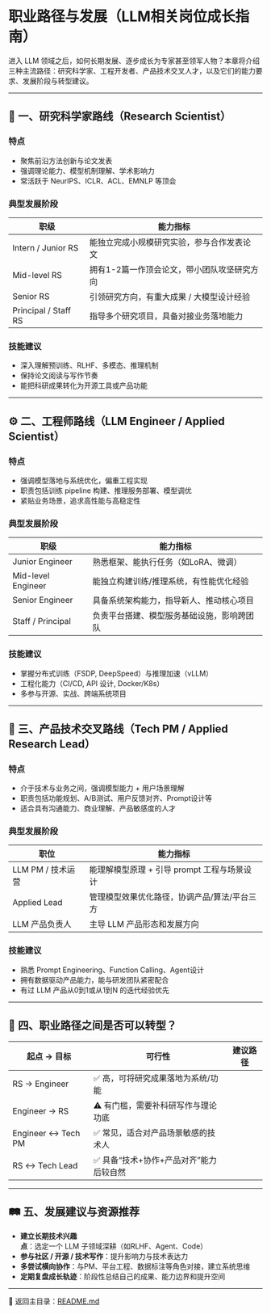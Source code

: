 # 职业路径与发展（LLM相关岗位成长指南）

进入 LLM 领域之后，如何长期发展、逐步成长为专家甚至领军人物？本章将介绍三种主流路径：研究科学家、工程开发者、产品技术交叉人才，以及它们的能力要求、发展阶段与转型建议。

---

## 🧪 一、研究科学家路线（Research Scientist）

### 特点

- 聚焦前沿方法创新与论文发表
- 强调理论能力、模型机制理解、学术影响力
- 常活跃于 NeurIPS、ICLR、ACL、EMNLP 等顶会

### 典型发展阶段

| 职级 | 能力指标 |
|------|----------|
| Intern / Junior RS | 能独立完成小规模研究实验，参与合作发表论文 |
| Mid-level RS | 拥有1-2篇一作顶会论文，带小团队攻坚研究方向 |
| Senior RS | 引领研究方向，有重大成果 / 大模型设计经验 |
| Principal / Staff RS | 指导多个研究项目，具备对接业务落地能力 |

### 技能建议

- 深入理解预训练、RLHF、多模态、推理机制
- 保持论文阅读与写作节奏
- 能把科研成果转化为开源工具或产品功能

---

## ⚙️ 二、工程师路线（LLM Engineer / Applied Scientist）

### 特点

- 强调模型落地与系统优化，偏重工程实现
- 职责包括训练 pipeline 构建、推理服务部署、模型调优
- 紧贴业务场景，追求高性能与高稳定性

### 典型发展阶段

| 职级 | 能力指标 |
|------|----------|
| Junior Engineer | 熟悉框架、能执行任务（如LoRA、微调） |
| Mid-level Engineer | 能独立构建训练/推理系统，有性能优化经验 |
| Senior Engineer | 具备系统架构能力，指导新人、推动核心项目 |
| Staff / Principal | 负责平台搭建、模型服务基础设施，影响跨团队 |

### 技能建议

- 掌握分布式训练（FSDP, DeepSpeed）与推理加速（vLLM）
- 工程化能力（CI/CD, API 设计, Docker/K8s）
- 多参与开源、实战、跨端系统项目

---

## 🔁 三、产品技术交叉路线（Tech PM / Applied Research Lead）

### 特点

- 介于技术与业务之间，强调模型能力 + 用户场景理解
- 职责包括功能规划、A/B测试、用户反馈对齐、Prompt设计等
- 适合具有沟通能力、商业理解、产品敏感度的人才

### 典型发展阶段

| 职位 | 能力指标 |
|------|----------|
| LLM PM / 技术运营 | 能理解模型原理 + 引导 prompt 工程与场景设计 |
| Applied Lead | 管理模型效果优化路径，协调产品/算法/平台三方 |
| LLM 产品负责人 | 主导 LLM 产品形态和发展方向 |

### 技能建议

- 熟悉 Prompt Engineering、Function Calling、Agent设计
- 拥有数据驱动产品能力，能与研发团队紧密配合
- 有过 LLM 产品从0到1或从1到N 的迭代经验优先

---

## 🔄 四、职业路径之间是否可以转型？

| 起点 → 目标 | 可行性 | 建议路径 |
|-------------|--------|----------|
| RS → Engineer | ✅ 高，可将研究成果落地为系统/功能 |
| Engineer → RS | ⚠️ 有门槛，需要补科研写作与理论功底 |
| Engineer ↔️ Tech PM | ✅ 常见，适合对产品场景敏感的技术人 |
| RS ↔️ Tech Lead | ✅ 具备“技术+协作+产品对齐”能力后较自然 |

---

## 🛤️ 五、发展建议与资源推荐

- **建立长期技术兴趣点**：选定一个 LLM 子领域深耕（如RLHF、Agent、Code）
- **参与社区 / 开源 / 技术写作**：提升影响力与技术表达力
- **多尝试横向协作**：与PM、平台工程、数据标注等角色对接，建立系统思维
- **定期复盘成长轨迹**：阶段性总结自己的成果、能力边界和提升空间

---

📁 返回主目录：[README.md](README.md)
